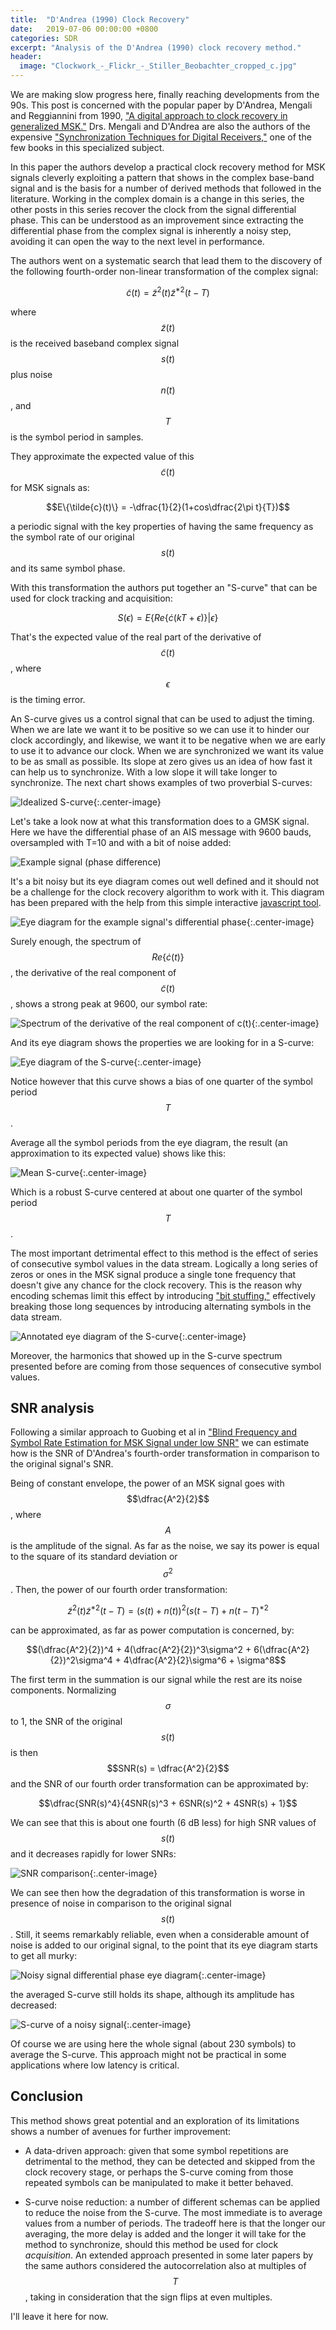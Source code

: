 ```yaml
---
title:  "D'Andrea (1990) Clock Recovery"
date:   2019-07-06 00:00:00 +0800
categories: SDR
excerpt: "Analysis of the D'Andrea (1990) clock recovery method."
header:
  image: "Clockwork_-_Flickr_-_Stiller_Beobachter_cropped_c.jpg"
---
```


We are making slow progress here, finally reaching developments from the 90s. This post is concerned with the popular paper by D'Andrea, Mengali and Reggiannini from 1990, ["A digital approach to clock recovery in generalized MSK."][paper] Drs. Mengali and D'Andrea are also the authors of the expensive ["Synchronization Techniques for Digital Receivers,"][book] one of the few books in this specialized subject.

In this paper the authors develop a practical clock recovery method for MSK signals cleverly exploiting a pattern that shows in the complex base-band signal and is the basis for a number of derived methods that followed in the literature. Working in the complex domain is a change in this series, the other posts in this series recover the clock from the signal differential phase. This can be understood as an improvement since extracting the differential phase from the complex signal is inherently a noisy step, avoiding it can open the way to the next level in performance.

The authors went on a systematic search that lead them to the discovery of the following fourth-order non-linear transformation of the complex signal:

$$\tilde{c}(t) = \tilde{z}^2(t)\tilde{z}^{*2}(t-T)$$

where $$\tilde{z}(t)$$ is the received baseband complex signal $$s(t)$$ plus noise $$n(t)$$, and $$T$$ is the symbol period in samples.

They approximate the expected value of this $$\tilde{c}(t)$$ for MSK signals as:

$$E\{\tilde{c}(t)\} = -\dfrac{1}{2}(1+cos\dfrac{2\pi t}{T})$$

a periodic signal with the key properties of having the same frequency as the symbol rate of our original $$s(t)$$ and its same symbol phase.

With this transformation the authors put together an "S-curve" that can be used for clock tracking and acquisition:

$$S(\epsilon) = E\{Re\{\dot{c}(kT + \epsilon)\} | \epsilon\}$$

That's the expected value of the real part of the derivative of $$\tilde{c}(t)$$, where $$\epsilon$$ is the timing error.

An S-curve gives us a control signal that can be used to adjust the timing. When we are late we want it to be positive so we can use it to hinder our clock accordingly, and likewise, we want it to be negative when we are early to use it to advance our clock. When we are synchronized we want its value to be as small as possible. Its slope at zero gives us an idea of how fast it can help us to synchronize. With a low slope it will take longer to synchronize. The next chart shows examples of two proverbial S-curves:

![Idealized S-curve][s_curve]{:.center-image}

Let's take a look now at what this transformation does to a GMSK signal. Here we have the differential phase of an AIS message with 9600 bauds, oversampled with T=10 and with a bit of noise added:

![Example signal (phase difference)][example_input]

It's a bit noisy but its eye diagram comes out well defined and it should not be a challenge for the clock recovery algorithm to work with it. This diagram has been prepared with the help from this simple interactive [javascript tool][eye_diagram_tool].

![Eye diagram for the example signal's differential phase][diff_phase_eye]{:.center-image}

Surely enough, the spectrum of $$Re\{\dot{c}(t)\}$$, the derivative of the real component of $$\tilde{c}(t)$$, shows a strong peak at 9600, our symbol rate:

![Spectrum of the derivative of the real component of c(t)][s_spectrum]{:.center-image}

And its eye diagram shows the properties we are looking for in a S-curve:

![Eye diagram of the S-curve][s_curve_eye]{:.center-image}

Notice however that this curve shows a bias of one quarter of the symbol period $$T$$.

Average all the symbol periods from the eye diagram, the result (an approximation to its expected value) shows like this:

![Mean S-curve][s_curve_mean]{:.center-image}

Which is a robust S-curve centered at about one quarter of the symbol period $$T$$.

The most important detrimental effect to this method is the effect of series of consecutive symbol values in the data stream. Logically a long series of zeros or ones in the MSK signal produce a single tone frequency that doesn't give any chance for the clock recovery. This is the reason why encoding schemas limit this effect by introducing ["bit stuffing,"][bit_stuffing] effectively breaking those long sequences by introducing alternating symbols in the data stream.

![Annotated eye diagram of the S-curve][s_curve_eye_2]{:.center-image}

Moreover, the harmonics that showed up in the S-curve spectrum presented before are coming from those sequences of consecutive symbol values.

## SNR analysis

Following a similar approach to Guobing et al in ["Blind Frequency and Symbol Rate Estimation for MSK Signal under low SNR"][paper2] we can estimate how is the SNR of D'Andrea's fourth-order transformation in comparison to the original signal's SNR.

Being of constant envelope, the power of an MSK signal goes with $$\dfrac{A^2}{2}$$, where $$A$$ is the amplitude of the signal. As far as the noise, we say its power is equal to the square of its standard deviation or $$\sigma^2$$. Then, the power of our fourth order transformation:

$$\tilde{z}^2(t)\tilde{z}^{*2}(t-T) = (s(t)+n(t))^2(s(t-T)+n(t-T)^{*2}$$

can be approximated, as far as power computation is concerned, by:

$$(\dfrac{A^2}{2})^4 + 4(\dfrac{A^2}{2})^3\sigma^2 + 6(\dfrac{A^2}{2})^2\sigma^4 + 4\dfrac{A^2}{2}\sigma^6 + \sigma^8$$

The first term in the summation is our signal while the rest are its noise components. Normalizing $$\sigma$$ to 1, the SNR of the original $$s(t)$$ is then $$SNR(s) = \dfrac{A^2}{2}$$ and the SNR of our fourth order transformation can be approximated by:

$$\dfrac{SNR(s)^4}{4SNR(s)^3 + 6SNR(s)^2 + 4SNR(s) + 1}$$

We can see that this is about one fourth (6 dB less) for high SNR values of $$s(t)$$ and it decreases rapidly for lower SNRs:

![SNR comparison][snr_comparison]{:.center-image}

We can see then how the degradation of this transformation is worse in presence of noise in comparison to the original signal $$s(t)$$. Still, it seems remarkably reliable, even when a considerable amount of noise is added to our original signal, to the point that its eye diagram starts to get all murky:

![Noisy signal differential phase eye diagram][diff_phase_eye_noise]{:.center-image}

the averaged S-curve still holds its shape, although its amplitude has decreased:

![S-curve of a noisy signal][s_curve_mean_noise]{:.center-image}

Of course we are using here the whole signal (about 230 symbols) to average the S-curve. This approach might not be practical in some applications where low latency is critical.

## Conclusion

This method shows great potential and an exploration of its limitations shows a number of avenues for further improvement:

* A data-driven approach: given that some symbol repetitions are detrimental to the method, they can be detected and skipped from the clock recovery stage, or perhaps the S-curve coming from those repeated symbols can be manipulated to make it better behaved.

* S-curve noise reduction: a number of different schemas can be applied to reduce the noise from the S-curve. The most immediate is to average values from a number of periods. The tradeoff here is that the longer our averaging, the more delay is added and the longer it will take for the method to synchronize, should this method be used for clock _acquisition_. An extended approach presented in some later papers by the same authors considered the autocorrelation also at multiples of $$T$$, taking in consideration that the sign flips at even multiples.

I'll leave it here for now.


[paper]:             https://www.researchgate.net/publication/3153478_A_digital_approach_to_clock_recovery_in_generalized_MSK
[book]:              https://www.springer.com/gp/book/9780306457258
[eye_diagram_tool]:  https://github.com/EdFuentetaja/EdFuentetaja.github.io/blob/master/tools/eye_diagram/eye_diagram.html
[bit_stuffing]:      https://en.wikipedia.org/wiki/Bit_stuffing
[paper2]:            https://pdfs.semanticscholar.org/1d4d/e1778988f346e4f1fe21ddd6b8d4266ed33d.pdf

[example_input]:     /images/DAndrea/phase_diff.png
[s_curve]:           /images/DAndrea/s_curve.png
[s_spectrum]:        /images/DAndrea/s_spectrum.png
[diff_phase_eye]:    /images/DAndrea/diff_phase_eye.png
[s_curve_eye]:       /images/DAndrea/s_curve_eye.png
[s_curve_mean]:      /images/DAndrea/s_curve_mean.png
[s_curve_eye_2]:     /images/DAndrea/s_curve_eye_2.png
[snr_comparison]:    /images/DAndrea/snr_comparison.png
[diff_phase_eye_noise]:    /images/DAndrea/diff_phase_eye_noise.png
[s_curve_mean_noise]:      /images/DAndrea/s_curve_mean_noise.png
